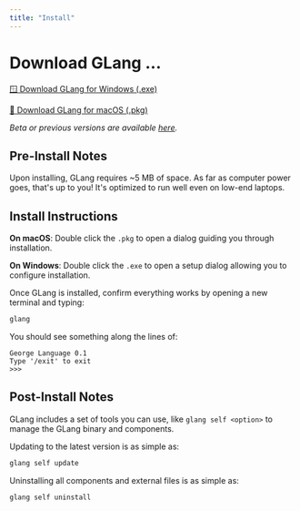 ```yaml
---
title: "Install"
---
```


# Download GLang <span id="glang-version">...</span>

<script setup>
import { onMounted } from 'vue'

onMounted(async () => {
  const el = document.getElementById("glang-version")
  try {
    const res = await fetch("https://api.github.com/repos/george-language/glang/releases/latest", {
      headers: { "Accept": "application/vnd.github+json" }
    })
    const data = await res.json()
    let tag = data.tag_name || "0.0"
    if (tag.startsWith("v")) tag = tag.slice(1)
    el.textContent = tag
  } catch (err) {
    console.error("Failed to fetch glang version:", err)
    el.textContent = "unknown"
  }
})
</script>

[🪟 Download GLang for Windows (.exe)](https://github.com/george-language/glang/releases/latest/download/GeorgeLanguage+windows_setup.exe)

[🍏 Download GLang for macOS (.pkg)](https://github.com/george-language/glang/releases/latest/download/GeorgeLanguage+macos_setup.pkg)

_Beta or previous versions are available [here](https://github.com/george-language/glang/releases)._

## Pre-Install Notes
Upon installing, GLang requires ~5 MB of space. As far as computer power goes, that's up to you! It's optimized to run well even on low-end laptops.

## Install Instructions

**On macOS**:
Double click the `.pkg` to open a dialog guiding you through installation.

**On Windows**:
Double click the `.exe` to open a setup dialog allowing you to configure installation.

Once GLang is installed, confirm everything works by opening a new terminal and typing:

```sh
glang
```

You should see something along the lines of:

```
George Language 0.1
Type '/exit' to exit
>>>
```

## Post-Install Notes
GLang includes a set of tools you can use, like `glang self <option>` to manage the GLang binary and components.

Updating to the latest version is as simple as:

```sh
glang self update
```

Uninstalling all components and external files is as simple as:

```sh
glang self uninstall
```
